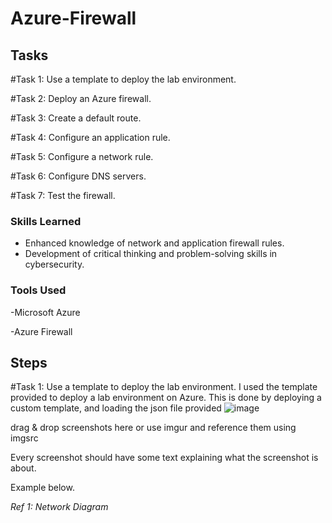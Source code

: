 # Azure-Firewall

## Tasks
#Task 1: Use a template to deploy the lab environment.

#Task 2: Deploy an Azure firewall.

#Task 3: Create a default route.

#Task 4: Configure an application rule.

#Task 5: Configure a network rule.

#Task 6: Configure DNS servers.

#Task 7: Test the firewall.

### Skills Learned
- Enhanced knowledge of network and application firewall rules.
- Development of critical thinking and problem-solving skills in cybersecurity.

### Tools Used
-Microsoft Azure

-Azure Firewall

## Steps
#Task 1: Use a template to deploy the lab environment.
I used the template provided to deploy a lab environment on Azure. This is done by deploying a custom template, and loading the json file provided
![image](https://github.com/Vorfreude7/Azure-Firewall/assets/128520269/44b9037e-831f-4b8c-9c8c-91ce3d080294)

drag & drop screenshots here or use imgur and reference them using imgsrc

Every screenshot should have some text explaining what the screenshot is about.

Example below.

*Ref 1: Network Diagram*
